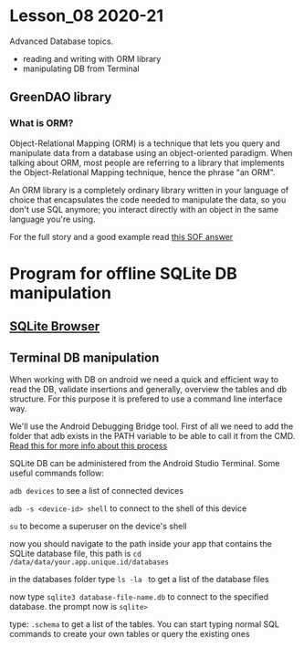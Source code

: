 # Lesson_08 2020-21
Advanced Database topics.
- reading and writing with ORM library
- manipulating DB from Terminal

## GreenDAO library 


### What is ORM?

Object-Relational Mapping (ORM) is a technique that lets you query and manipulate data from a database using an object-oriented paradigm. When talking about ORM, most people are referring to a library that implements the Object-Relational Mapping technique, hence the phrase "an ORM".

An ORM library is a completely ordinary library written in your language of choice that encapsulates the code needed to manipulate the data, so you don't use SQL anymore; you interact directly with an object in the same language you're using.

For the full story and a good example read [this SOF answer](https://stackoverflow.com/a/1279678/2956283)


# Program for offline SQLite DB manipulation

## [SQLite Browser](https://sqlitebrowser.org)


## Terminal DB manipulation

When working with DB on android we need a quick and efficient way to read the DB, validate insertions and generally, overview the tables and db structure. For this purpose it is prefered to use a command line interface way. 

We'll use the Android Debugging Bridge tool. First of all we need to add the folder that adb exists in the PATH variable to be able to call it from the CMD. [Read this for more info about this process](https://stackoverflow.com/questions/20564514/adb-is-not-recognized-as-an-internal-or-external-command-operable-program-or)

SQLite DB can be administered from the Android Studio Terminal. Some useful commands follow:

```adb devices``` to see a list of connected devices

```adb -s <device-id> shell``` to connect to the shell of this device

```su``` to become a superuser on the device's shell

now you should navigate to the path inside your app that contains the SQLite database file, this path is
```cd  /data/data/your.app.unique.id/databases```

in the databases folder type ```ls -la ``` to get a list of the database files

now type ```sqlite3 database-file-name.db``` to connect to the specified database. the prompt now is ```sqlite>```

type: ```.schema``` to get a list of the tables. You can start typing normal SQL commands to create your own tables or query the existing ones


